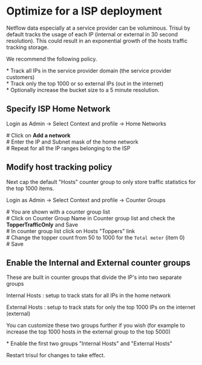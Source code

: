 Optimize for a ISP deployment
=============================

Netflow data especially at a service provider can be voluminous. Trisul
by default tracks the usage of each IP (internal or external in 30
second resolution). This could result in an exponential growth of the
hosts traffic tracking storage.

We recommend the following policy.

\* Track all IPs in the service provider domain (the service provider
customers)\
\* Track only the top 1000 or so external IPs (out in the internet)\
\* Optionally increase the bucket size to a 5 minute resolution.

Specify ISP Home Network
------------------------

Login as Admin -\> Select Context and profile -\> Home Networks

\# Click on **Add a network**\
\# Enter the IP and Subnet mask of the home network\
\# Repeat for all the IP ranges belonging to the ISP

Modify host tracking policy
---------------------------

Next cap the default "Hosts" counter group to only store traffic
statistics for the top 1000 items.

Login as Admin -\> Select Context and profile -\> Counter Groups

\# You are shown with a counter group list\
\# Click on Counter Group Name in Counter group list and check the
**TopperTrafficOnly** and Save\
\# In counter group list click on Hosts "Toppers" link\
\# Change the topper count from 50 to 1000 for the `Total meter` (item
0)\
\# Save

Enable the Internal and External counter groups
-----------------------------------------------

These are built in counter groups that divide the IP's into two separate
groups

Internal Hosts
:   setup to track stats for all IPs in the home network

External Hosts
:   setup to track stats for only the top 1000 IPs on the internet
    (external)

You can customize these two groups further if you wish (for example to
increase the top 1000 hosts in the external group to the top 5000)

\* Enable the first two groups "Internal Hosts" and "External Hosts"

Restart trisul for changes to take effect.
